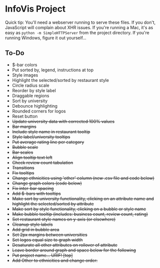 # InfoVis Project

Quick tip: You'll need a webserver running to serve these files.  If you don't, JavaScript will complain about XHR issues.  If you're running a Mac, it's as easy as `python -m SimpleHTTPServer` from the project directory.  If you're running Windows, figure it out yourself...

## To-Do ##

- $-bar colors
- Put sorted by, legend, instructions at top
- Style images
- Highlight the selected/sorted by restaurant style
- Circle radius scale
- Reorder by style label
- Draggable regions
- Sort by university
- Debounce highlighting
- <div>Rounded corners for logos</div>
- <div>Reset button</div>
- <del>Update university data with corrected 100% values</del>
- <del>Bar margins</del>
- <del>Include style name in restaurant tooltip</del>
- <del>Style label/university tooltips</del>
- <del>Put average rating line per category</del>
- <del>Bubble scale</del>
- <del>Bar scales</del>
- <del>Align tooltip text left</del>
- <del>Check review count tabulation</del>
- <del>Transitions</del>
- <del>Fix tooltips</del>
- <del>Change ethnicities using 'other' column (new .csv file and code below)</del>
- <del>Change graph colors (code below)</del>
- <del>Fix inter-bar spacing</del>
- <del>Add $-bars with tooltips</del>
- <del>Make sort by university functionality, clicking on an attribute name and highlight the selected/sorted by attribute</del>
- <del>Make sort by style functionality, clicking on a bubble or style name</del>
- <del>Make bubble tooltip (includes: business count, review count, rating)</del>
- <del>Set restaurant style names on y-axis (or elsewhere)</del>
- <del>Cleanup style labels</del>
- <del>Add grid in bubble area</del>
- <del>Set 2px margins between universities</del>
- <del>Set logos equal size to graph width</del>
- <del>Desaturate all other attributes on rollover of attribute</del>
- <del>Leave border around graph and space below for the following</del>
- <del>Put project name... URIF! [top]</del>
- <del>Add Other to ethnicities and change order:</del>